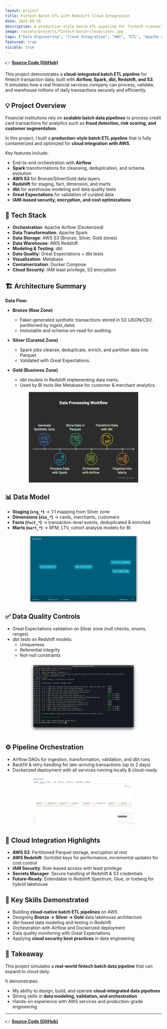 ```yaml
---
layout: project
title: Fintech Batch ETL with Redshift Cloud Integration
date: 2025-09-26
description: A production-style batch ETL pipeline for fintech transactions with cloud-ready architecture.
image: /assets/projects/fintech-batch-cloud/cover.jpg
tags: ["Data Engineering", "Cloud Integration", "AWS", "ETL", "Apache Airflow", "Apache Spark", "dbt", "Redshift", "S3", "Great Expectations", "Data Quality", "Batch Processing", "Docker"]
featured: true
visible: true
---
```


👉 [**Source Code (GitHub)**](https://github.com/namikimlab/fintech-batch-etl-cloud)

This project demonstrates a **cloud-integrated batch ETL pipeline** for fintech transaction data, built with **Airflow, Spark, dbt, Redshift, and S3**.  
It simulates how a real financial services company can process, validate, and warehouse millions of daily transactions securely and efficiently.


## 💡 Project Overview

Financial institutions rely on **scalable batch data pipelines** to process credit card transactions for analytics such as **fraud detection, risk scoring, and customer segmentation**.  

In this project, I built a **production-style batch ETL pipeline** that is fully containerized and optimized for **cloud integration with AWS**.

Key features include:

- End-to-end orchestration with **Airflow**
- **Spark** transformations for cleansing, deduplication, and schema evolution
- **AWS S3** for Bronze/Silver/Gold data layers
- **Redshift** for staging, fact, dimension, and marts
- **dbt** for warehouse modeling and data quality tests
- **Great Expectations** for validation of curated data
- **IAM-based security, encryption, and cost optimizations**

## 🔧 Tech Stack

- **Orchestration**: Apache Airflow (Dockerized)
- **Data Transformation**: Apache Spark
- **Data Storage**: AWS S3 (Bronze, Silver, Gold zones)
- **Data Warehouse**: AWS Redshift
- **Modeling & Testing**: dbt
- **Data Quality**: Great Expectations + dbt tests
- **Visualization**: Metabase
- **Containerization**: Docker Compose
- **Cloud Security**: IAM least privilege, S3 encryption

## 🏗️ Architecture Summary

**Data Flow:**

- **Bronze (Raw Zone)**  
  - Faker-generated synthetic transactions stored in S3 (JSON/CSV, partitioned by ingest_date).  
  - Immutable and schema-on-read for auditing.

- **Silver (Curated Zone)**  
  - Spark jobs cleanse, deduplicate, enrich, and partition data into Parquet.  
  - Validated with Great Expectations.  

- **Gold (Business Zone)**  
  - dbt models in Redshift implementing data marts.
  - Used by BI tools like Metabase for customer & merchant analytics.

<p align="center">
  <img src="/assets/projects/fintech-batch-cloud/workflow.png" alt="workflow" width="70%" />
</p>


## 📊 Data Model

- **Staging (`stg_*`)** → 1:1 mapping from Silver zone  
- **Dimensions (`dim_*`)** → cards, merchants, customers  
- **Facts (`fact_*`)** → transaction-level events, deduplicated & enriched  
- **Marts (`mart_*`)** → RFM, LTV, cohort analysis models for BI  

<p align="center">
  <img src="/assets/projects/fintech-batch-cloud/dbt_graph.png" alt="dbt lineage" width="70%" />
</p>


## ✅ Data Quality Controls

- Great Expectations validation on Silver zone (null checks, enums, ranges)  
- dbt tests on Redshift models:
  - Uniqueness
  - Referential integrity
  - Not-null constraints  

<p align="center">
  <img src="/assets/projects/fintech-batch-cloud/dbt_test.png" alt="dbt tests" width="70%" />
</p>


## ⚙️ Pipeline Orchestration

- Airflow DAGs for ingestion, transformation, validation, and dbt runs  
- Backfill & retry handling for late-arriving transactions (up to 2 days)  
- Dockerized deployment with all services running locally & cloud-ready  

<p align="center">
  <img src="/assets/projects/fintech-batch-cloud/dag.png" width="65%" />
</p>


## 🔐 Cloud Integration Highlights

- **AWS S3**: Partitioned Parquet storage, encryption at rest  
- **AWS Redshift**: Sort/dist keys for performance, incremental updates for cost control  
- **IAM Security**: Role-based access with least privilege  
- **Secrets Manager**: Secure handling of Redshift & S3 credentials  
- **Future-Ready**: Extendable to Redshift Spectrum, Glue, or Iceberg for hybrid lakehouse  


## 🧰 Key Skills Demonstrated

- Building **cloud-native batch ETL pipelines** on AWS  
- Designing **Bronze → Silver → Gold** data lakehouse architecture  
- dbt-based data modeling and testing in Redshift  
- Orchestration with Airflow and Dockerized deployment  
- Data quality monitoring with Great Expectations  
- Applying **cloud security best practices** in data engineering  


## 🎯 Takeaway

This project simulates a **real-world fintech batch data pipeline** that can expand to cloud daily.  

It demonstrates:

- My ability to design, build, and operate **cloud-integrated data pipelines**  
- Strong skills in **data modeling, validation, and orchestration**  
- Hands-on experience with AWS services and production-grade engineering  

---
👉 [**Source Code (GitHub)**](https://github.com/namikimlab/fintech-batch-etl-cloud)